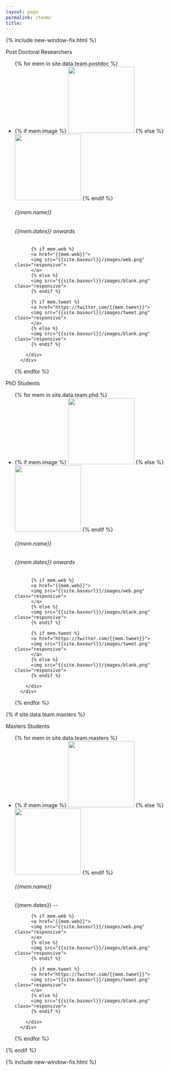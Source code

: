 ```yaml
---
layout: page
permalink: /team/
title: 
---
```


{% include new-window-fix.html %}


<div class="cardtxthl2" text-align="center">Post Doctoral Researchers</div>
<ul class="cards">
{% for mem in site.data.team.postdoc %}
<li class="cards_item">
      <div class="card">
	    {% if mem.image %}
        <img src="{{ base }}/images/team/{{mem.image}}" width="175px">
        {% else %}
        <img src="{{ base }}/images/team/dummy.jpg" width="175px">
        {% endif %}
        <div class="card_content">
          <h6 class="card_title">{{mem.name}}</h6>
          <h6 class="card_text3">{{mem.dates}} onwards</h6>
          
          {% if mem.web %} 
          <a href="{{mem.web}}">
          <img src="{{site.baseurl}}/images/web.png" class="responsive"> 
          </a>
          {% else %}
          <img src="{{site.baseurl}}/images/blank.png" class="responsive"> 
          {% endif %}  
         
          {% if mem.tweet %} 
          <a href="https://twitter.com/{{mem.tweet}}">
          <img src="{{site.baseurl}}/images/tweet.png" class="responsive"> 
          </a>
          {% else %}
          <img src="{{site.baseurl}}/images/blank.png" class="responsive"> 
          {% endif %}
        
        </div>
      </div>
</li>    
{% endfor %}  
</ul>



<div class="cardtxthl2" text-align="center">PhD Students</div>
<ul class="cards">
{% for mem in site.data.team.phd %}
<li class="cards_item">
      <div class="card">
	    {% if mem.image %}
        <img src="{{ base }}/images/team/{{mem.image}}" width="175px">
        {% else %}
        <img src="{{ base }}/images/team/dummy.jpg" width="175px">
        {% endif %}
        <div class="card_content">
          <h6 class="card_title">{{mem.name}}</h6>
          <h6 class="card_text3">{{mem.dates}} onwards</h6>
          
          {% if mem.web %} 
          <a href="{{mem.web}}">
          <img src="{{site.baseurl}}/images/web.png" class="responsive"> 
          </a>
          {% else %}
          <img src="{{site.baseurl}}/images/blank.png" class="responsive"> 
          {% endif %}  
         
          {% if mem.tweet %} 
          <a href="https://twitter.com/{{mem.tweet}}">
          <img src="{{site.baseurl}}/images/tweet.png" class="responsive"> 
          </a>
          {% else %}
          <img src="{{site.baseurl}}/images/blank.png" class="responsive"> 
          {% endif %}
        
        </div>
      </div>
</li>    
    
{% endfor %}  
</ul>

{% if site.data.team.masters %}

<div class="cardtxthl2" text-align="center">Masters Students</div>
<ul class="cards">
{% for mem in site.data.team.masters %}
<li class="cards_item">
      <div class="card">
	    {% if mem.image %}
        <img src="{{ base }}/images/team/{{mem.image}}" width="175px">
        {% else %}
        <img src="{{ base }}/images/team/dummy.jpg" width="175px">
        {% endif %}
        <div class="card_content">
          <h6 class="card_title">{{mem.name}}</h6>
          <span class="card_text3">{{mem.dates}} --</span>
          
          {% if mem.web %} 
          <a href="{{mem.web}}">
          <img src="{{site.baseurl}}/images/web.png" class="responsive"> 
          </a>
          {% else %}
          <img src="{{site.baseurl}}/images/blank.png" class="responsive"> 
          {% endif %}  
         
          {% if mem.tweet %} 
          <a href="https://twitter.com/{{mem.tweet}}">
          <img src="{{site.baseurl}}/images/tweet.png" class="responsive"> 
          </a>
          {% else %}
          <img src="{{site.baseurl}}/images/blank.png" class="responsive"> 
          {% endif %}
        
        </div>
      </div>
</li>    
   
{% endfor %}  
</ul>
{% endif %}


<style>
.responsive {
width: 100%; 
height: 100%; 
object-fit: contain; 
padding-left: 5px;
max-width: 20px;
max-height: 100px;
float: right;
}
</style>

{% include new-window-fix.html %}

